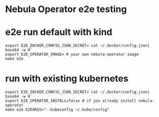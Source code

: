 # Nebula Operator e2e testing

# e2e run default with kind

```shell
export E2E_DOCKER_CONFIG_JSON_SECRET=`cat ~/.docker/config.json| base64 -w 0`
export E2E_OPERATOR_IMAGE= # your own nebula-operator image
make e2e
```

# run with existing kubernetes

```shell
export E2E_DOCKER_CONFIG_JSON_SECRET=`cat ~/.docker/config.json| base64 -w 0`
export E2E_OPERATOR_INSTALL=false # if you already install nebula-operator
make e2e E2EARGS="--kubeconfig ~/.kube/config"
```
